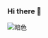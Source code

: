 ### Hi there 👋

<!--
**ouyangkaikai/ouyangkaikai** is a ✨ _special_ ✨ repository because its `README.md` (this file) appears on your GitHub profile.

Here are some ideas to get you started:

- 🔭 I’m currently working on ...
- 🌱 I’m currently learning ...
- 👯 I’m looking to collaborate on ...
- 🤔 I’m looking for help with ...
- 💬 Ask me about ...
- 📫 How to reach me: ...
- 😄 Pronouns: ...
- ⚡ Fun fact: ...
-->

![暗色](https://raw.githubusercontent.com/ouyangkaikai/ouyangkaikai/df18a4a2fb544d5fc0e692f98c3436e9dccaa547/github-contribution-grid-snake.svg#gh-dark-mode-only)
